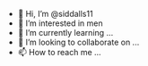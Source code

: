 - 👋 Hi, I’m @siddalls11
- 👀 I’m interested in men
- 🌱 I’m currently learning ...
- 💞️ I’m looking to collaborate on ...
- 📫 How to reach me ...

<!---
siddalls11/siddalls11 is a ✨ special ✨ repository because its `README.md` (this file) appears on your GitHub profile.
You can click the Preview link to take a look at your changes.
--->
